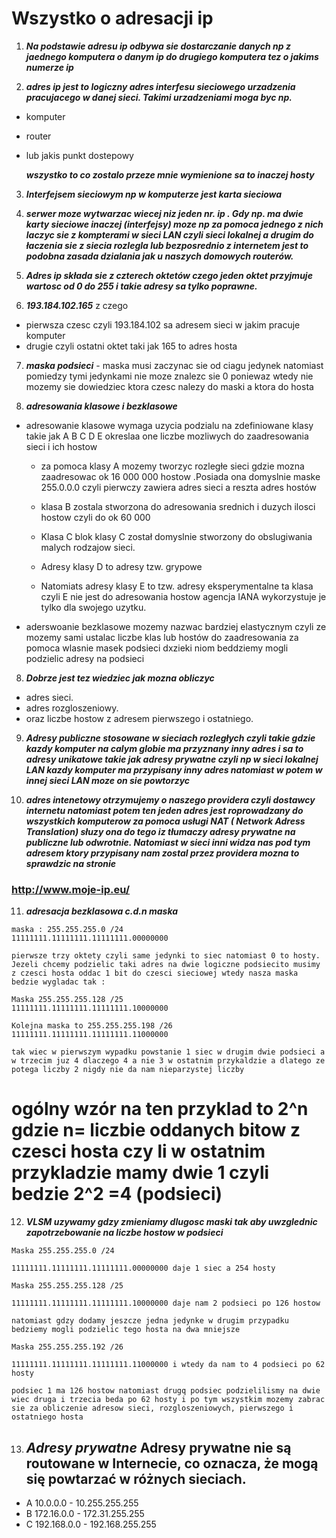 # Wszystko o adresacji ip


1. **_Na podstawie adresu ip odbywa sie dostarczanie danych np z jaednego komputera o danym ip do drugiego komputera tez o jakims numerze ip_**

2. **_adres ip jest to logiczny adres interfesu sieciowego urzadzenia pracujacego w danej sieci. Takimi urzadzeniami moga byc np._**
* komputer
* router
* lub jakis punkt dostepowy

   **_wszystko to co zostalo przeze mnie wymienione sa to inaczej hosty_**

3. **_Interfejsem sieciowym np w komputerze jest karta sieciowa_**


4. **_serwer moze wytwarzac wiecej niz jeden nr. ip . Gdy np. ma dwie karty sieciowe inaczej (interfejsy) moze np za pomoca jednego z nich laczyc sie z kompterami w sieci LAN czyli sieci lokalnej a drugim do łaczenia sie z siecia rozlegla lub bezposrednio z internetem jest to podobna zasada dzialania jak u naszych domowych routerów._**


5. **_Adres ip składa sie z czterech oktetów  czego jeden oktet przyjmuje wartosc od 0 do 255 i takie adresy sa tylko poprawne._**


6. **_193.184.102.165_**  z czego
* pierwsza czesc czyli  193.184.102 sa adresem sieci w jakim pracuje komputer 
* drugie czyli ostatni oktet taki jak 165 to adres hosta 

7. **_maska podsieci_** - maska musi zaczynac sie od ciagu jedynek natomiast pomiedzy tymi jedynkami nie moze znalezc sie 0 poniewaz wtedy nie mozemy sie dowiedziec ktora czesc nalezy do maski a ktora do hosta 

8. **_adresowania klasowe i bezklasowe_**

* adresowanie klasowe wymaga uzycia podzialu na zdefiniowane klasy takie jak A B C D E okreslaa one liczbe mozliwych do zaadresowania sieci i ich hostow 

  * za pomoca klasy A mozemy tworzyc rozległe sieci gdzie mozna zaadresowac ok 16 000 000 hostow .Posiada ona domyslnie maske 255.0.0.0 czyli pierwczy zawiera adres sieci a reszta adres hostów 

  * klasa B zostala stworzona do adresowania srednich i duzych ilosci hostow czyli do ok 60 000 

  * Klasa C blok klasy C został domyslnie stworzony do obslugiwania malych rodzajow sieci.

  * Adresy klasy D to adresy tzw. grypowe

  * Natomiats adresy klasy E to tzw. adresy eksperymentalne ta klasa czyli E nie jest  do adresowania hostow agencja IANA wykorzystuje je tylko dla swojego uzytku.

* aderswoanie bezklasowe mozemy nazwac bardziej elastycznym czyli ze mozemy sami ustalac liczbe klas lub hostów do zaadresowania za pomoca wlasnie masek podsieci dxzieki niom beddziemy mogli podzielic adresy na podsieci

8. **_Dobrze jest tez wiedziec jak mozna obliczyc_**
* adres sieci.
* adres rozgloszeniowy.
* oraz liczbe hostow z adresem pierwszego i ostatniego.

9. **_Adresy publiczne stosowane w sieciach rozległych czyli takie gdzie kazdy komputer na calym globie ma przyznany inny adres i sa to adresy unikatowe takie jak adresy prywatne czyli np w sieci lokalnej LAN kazdy komputer ma przypisany inny adres natomiast w potem w innej sieci LAN moze on sie powtorzyc_**

10. **_adres intenetowy otrzymujemy o naszego providera czyli dostawcy internetu natomiast potem ten jeden adres jest roprowadzany do wszystkich komputerow za pomoca usługi NAT ( Network Adress Translation) słuzy ona do tego iz tłumaczy adresy prywatne na publiczne lub odwrotnie. Natomiast w sieci inni widza nas pod tym adresem ktory przypisany nam zostal przez providera mozna to sprawdzic na stronie_**

###      http://www.moje-ip.eu/

11. **_adresacja bezklasowa c.d.n maska_**
```
maska : 255.255.255.0 /24
11111111.11111111.11111111.00000000 

pierwsze trzy oktety czyli same jedynki to siec natomiast 0 to hosty. Jezeli chcemy podzielic taki adres na dwie logiczne podsiecito musimy z czesci hosta oddac 1 bit do czesci sieciowej wtedy nasza maska bedzie wygladac tak :

Maska 255.255.255.128 /25 
11111111.11111111.11111111.10000000 

Kolejna maska to 255.255.255.198 /26
11111111.11111111.11111111.11000000

tak wiec w pierwszym wypadku powstanie 1 siec w drugim dwie podsieci a w trzecim juz 4 dlaczego 4 a nie 3 w ostatnim przykaldzie a dlatego ze potega liczby 2 nigdy nie da nam nieparzystej liczby 
```
# ogólny wzór na ten przyklad to 2^n gdzie n= liczbie oddanych bitow z czesci hosta czy li w ostatnim przykladzie mamy dwie 1 czyli bedzie 2^2 =4 (podsieci)

12. **_VLSM uzywamy gdzy zmieniamy dlugosc maski tak aby uwzglednic zapotrzebowanie na liczbe hostow w podsieci_**
```
Maska 255.255.255.0 /24

11111111.11111111.11111111.00000000 daje 1 siec a 254 hosty 

Maska 255.255.255.128 /25 

11111111.11111111.11111111.10000000 daje nam 2 podsieci po 126 hostow 

natomiast gdzy dodamy jeszcze jedna jedynke w drugim przypadku bedziemy mogli podzielic tego hosta na dwa mniejsze

Maska 255.255.255.192 /26

11111111.11111111.11111111.11000000 i wtedy da nam to 4 podsieci po 62 hosty

podsiec 1 ma 126 hostow natomiast drugq podsiec podzielilismy na dwie wiec druga i trzecia beda po 62 hosty i po tym wszystkim mozemy zabrac sie za obliczenie adresow sieci, rozgloszeniowych, pierwszego i ostatniego hosta  
```

13. ## **_Adresy prywatne_** Adresy prywatne nie są routowane w Internecie, co oznacza, że mogą się powtarzać w różnych sieciach.
 * A	10.0.0.0 - 10.255.255.255
 * B	172.16.0.0 - 172.31.255.255
 * C	192.168.0.0 - 192.168.255.255
 
